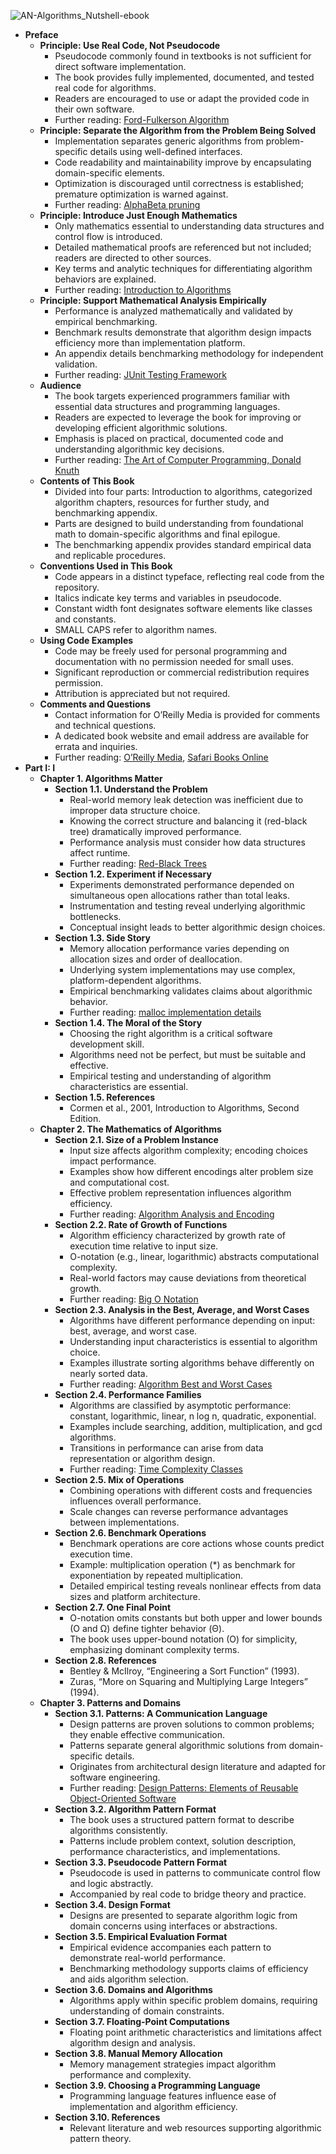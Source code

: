 ![AN-Algorithms_Nutshell-ebook](AN-Algorithms_Nutshell-ebook.best.png)

- **Preface**
  - **Principle: Use Real Code, Not Pseudocode**
    - Pseudocode commonly found in textbooks is not sufficient for direct software implementation.
    - The book provides fully implemented, documented, and tested real code for algorithms.
    - Readers are encouraged to use or adapt the provided code in their own software.
    - Further reading: [Ford-Fulkerson Algorithm](http://en.wikipedia.org/wiki/Ford_Fulkerson)
  - **Principle: Separate the Algorithm from the Problem Being Solved**
    - Implementation separates generic algorithms from problem-specific details using well-defined interfaces.
    - Code readability and maintainability improve by encapsulating domain-specific elements.
    - Optimization is discouraged until correctness is established; premature optimization is warned against.
    - Further reading: [AlphaBeta pruning](https://en.wikipedia.org/wiki/Alpha%E2%80%93beta_pruning)
  - **Principle: Introduce Just Enough Mathematics**
    - Only mathematics essential to understanding data structures and control flow is introduced.
    - Detailed mathematical proofs are referenced but not included; readers are directed to other sources.
    - Key terms and analytic techniques for differentiating algorithm behaviors are explained.
    - Further reading: [Introduction to Algorithms](https://mitpress.mit.edu/books/introduction-algorithms-third-edition)
  - **Principle: Support Mathematical Analysis Empirically**
    - Performance is analyzed mathematically and validated by empirical benchmarking.
    - Benchmark results demonstrate that algorithm design impacts efficiency more than implementation platform.
    - An appendix details benchmarking methodology for independent validation.
    - Further reading: [JUnit Testing Framework](http://junit.org)
  - **Audience**
    - The book targets experienced programmers familiar with essential data structures and programming languages.
    - Readers are expected to leverage the book for improving or developing efficient algorithmic solutions.
    - Emphasis is placed on practical, documented code and understanding algorithmic key decisions.
    - Further reading: [The Art of Computer Programming, Donald Knuth](http://www-cs-faculty.stanford.edu/~knuth/taocp.html)
  - **Contents of This Book**
    - Divided into four parts: Introduction to algorithms, categorized algorithm chapters, resources for further study, and benchmarking appendix.
    - Parts are designed to build understanding from foundational math to domain-specific algorithms and final epilogue.
    - The benchmarking appendix provides standard empirical data and replicable procedures.
  - **Conventions Used in This Book**
    - Code appears in a distinct typeface, reflecting real code from the repository.
    - Italics indicate key terms and variables in pseudocode.
    - Constant width font designates software elements like classes and constants.
    - SMALL CAPS refer to algorithm names.
  - **Using Code Examples**
    - Code may be freely used for personal programming and documentation with no permission needed for small uses.
    - Significant reproduction or commercial redistribution requires permission.
    - Attribution is appreciated but not required.
  - **Comments and Questions**
    - Contact information for O’Reilly Media is provided for comments and technical questions.
    - A dedicated book website and email address are available for errata and inquiries.
    - Further reading: [O’Reilly Media](http://oreilly.com), [Safari Books Online](http://safari.oreilly.com)
- **Part I: I**
  - **Chapter 1. Algorithms Matter**
    - **Section 1.1. Understand the Problem**
      - Real-world memory leak detection was inefficient due to improper data structure choice.
      - Knowing the correct structure and balancing it (red-black tree) dramatically improved performance.
      - Performance analysis must consider how data structures affect runtime.
      - Further reading: [Red-Black Trees](https://en.wikipedia.org/wiki/Red%E2%80%93black_tree)
    - **Section 1.2. Experiment if Necessary**
      - Experiments demonstrated performance depended on simultaneous open allocations rather than total leaks.
      - Instrumentation and testing reveal underlying algorithmic bottlenecks.
      - Conceptual insight leads to better algorithmic design choices.
    - **Section 1.3. Side Story**
      - Memory allocation performance varies depending on allocation sizes and order of deallocation.
      - Underlying system implementations may use complex, platform-dependent algorithms.
      - Empirical benchmarking validates claims about algorithmic behavior.
      - Further reading: [malloc implementation details](https://man7.org/linux/man-pages/man3/malloc.3.html)
    - **Section 1.4. The Moral of the Story**
      - Choosing the right algorithm is a critical software development skill.
      - Algorithms need not be perfect, but must be suitable and effective.
      - Empirical testing and understanding of algorithm characteristics are essential.
    - **Section 1.5. References**
      - Cormen et al., 2001, Introduction to Algorithms, Second Edition.
  - **Chapter 2. The Mathematics of Algorithms**
    - **Section 2.1. Size of a Problem Instance**
      - Input size affects algorithm complexity; encoding choices impact performance.
      - Examples show how different encodings alter problem size and computational cost.
      - Effective problem representation influences algorithm efficiency.
      - Further reading: [Algorithm Analysis and Encoding](https://en.wikipedia.org/wiki/Problem_size)
    - **Section 2.2. Rate of Growth of Functions**
      - Algorithm efficiency characterized by growth rate of execution time relative to input size.
      - O-notation (e.g., linear, logarithmic) abstracts computational complexity.
      - Real-world factors may cause deviations from theoretical growth.
      - Further reading: [Big O Notation](https://en.wikipedia.org/wiki/Big_O_notation)
    - **Section 2.3. Analysis in the Best, Average, and Worst Cases**
      - Algorithms have different performance depending on input: best, average, and worst case.
      - Understanding input characteristics is essential to algorithm choice.
      - Examples illustrate sorting algorithms behave differently on nearly sorted data.
      - Further reading: [Algorithm Best and Worst Cases](https://en.wikipedia.org/wiki/Algorithm_analysis)
    - **Section 2.4. Performance Families**
      - Algorithms are classified by asymptotic performance: constant, logarithmic, linear, n log n, quadratic, exponential.
      - Examples include searching, addition, multiplication, and gcd algorithms.
      - Transitions in performance can arise from data representation or algorithm design.
      - Further reading: [Time Complexity Classes](https://en.wikipedia.org/wiki/Time_complexity)
    - **Section 2.5. Mix of Operations**
      - Combining operations with different costs and frequencies influences overall performance.
      - Scale changes can reverse performance advantages between implementations.
    - **Section 2.6. Benchmark Operations**
      - Benchmark operations are core actions whose counts predict execution time.
      - Example: multiplication operation (*) as benchmark for exponentiation by repeated multiplication.
      - Detailed empirical testing reveals nonlinear effects from data sizes and platform architecture.
    - **Section 2.7. One Final Point**
      - O-notation omits constants but both upper and lower bounds (O and Ω) define tighter behavior (Θ).
      - The book uses upper-bound notation (O) for simplicity, emphasizing dominant complexity terms.
    - **Section 2.8. References**
      - Bentley & McIlroy, “Engineering a Sort Function” (1993).
      - Zuras, “More on Squaring and Multiplying Large Integers” (1994).
  - **Chapter 3. Patterns and Domains**
    - **Section 3.1. Patterns: A Communication Language**
      - Design patterns are proven solutions to common problems; they enable effective communication.
      - Patterns separate general algorithmic solutions from domain-specific details.
      - Originates from architectural design literature and adapted for software engineering.
      - Further reading: [Design Patterns: Elements of Reusable Object-Oriented Software](https://www.oreilly.com/library/view/design-patterns-elements/0201633612/)
    - **Section 3.2. Algorithm Pattern Format**
      - The book uses a structured pattern format to describe algorithms consistently.
      - Patterns include problem context, solution description, performance characteristics, and implementations.
    - **Section 3.3. Pseudocode Pattern Format**
      - Pseudocode is used in patterns to communicate control flow and logic abstractly.
      - Accompanied by real code to bridge theory and practice.
    - **Section 3.4. Design Format**
      - Designs are presented to separate algorithm logic from domain concerns using interfaces or abstractions.
    - **Section 3.5. Empirical Evaluation Format**
      - Empirical evidence accompanies each pattern to demonstrate real-world performance.
      - Benchmarking methodology supports claims of efficiency and aids algorithm selection.
    - **Section 3.6. Domains and Algorithms**
      - Algorithms apply within specific problem domains, requiring understanding of domain constraints.
    - **Section 3.7. Floating-Point Computations**
      - Floating point arithmetic characteristics and limitations affect algorithm design and analysis.
    - **Section 3.8. Manual Memory Allocation**
      - Memory management strategies impact algorithm performance and complexity.
    - **Section 3.9. Choosing a Programming Language**
      - Programming language features influence ease of implementation and algorithm efficiency.
    - **Section 3.10. References**
      - Relevant literature and web resources supporting algorithmic pattern theory.
